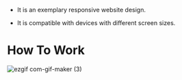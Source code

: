 
* It is an exemplary responsive website design.



* It is compatible with devices with different screen sizes.


# How To Work

![ezgif com-gif-maker (3)](https://user-images.githubusercontent.com/34038741/95321776-2f877f80-08a4-11eb-99d5-c4b1fb5832ae.gif)
